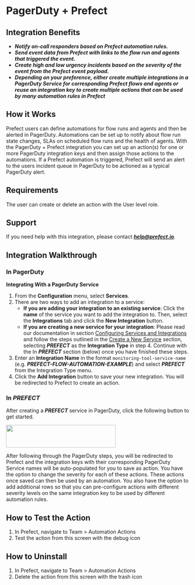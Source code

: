 # PagerDuty + Prefect

## Integration Benefits

* ***Notify on-call responders based on Prefect automation rules.***
* ***Send event data from Prefect with links to the flow run and agents that triggered the event.***
* ***Create high and low urgency incidents based on the severity of the event from the Prefect event payload.***
* ***Depending on your preference, either create multiple integrations in a PagerDuty Service for corresponding Prefect flows 
  and agents or reuse an integration key to create multiple actions that can be used by many automation rules in Prefect***

## How it Works

Prefect users can define automations for flow runs and agents and then be alerted in PagerDuty. Automations can be set up to notify about flow run state changes, SLAs on scheduled flow runs and the health of agents. With the 
PagerDuty + Prefect integration you can set up an action(s) for one or more PagerDuty integration keys and then assign those actions to the automations. If a Prefect automation is triggered, Prefect will send an alert to the users incident queue in PagerDuty
to be actioned as a typical PagerDuty alert. 

## Requirements

The user can create or delete an action with the User level role.

## Support

If you need help with this integration, please contact ***help@prefect.io***. 

## Integration Walkthrough

### In PagerDuty

**Integrating With a PagerDuty Service**
1. From the **Configuration** menu, select **Services**.
2. There are two ways to add an integration to a service:
   * **If you are adding your integration to an existing service**: Click the **name** of the service you want to add the integration to. Then, select the **Integrations** tab and click the **New Integration** button.
   * **If you are creating a new service for your integration**: Please read our documentation in section [Configuring Services and Integrations](https://support.pagerduty.com/docs/services-and-integrations#section-configuring-services-and-integrations) and follow the steps outlined in the [Create a New Service](https://support.pagerduty.com/docs/services-and-integrations#section-create-a-new-service) section, selecting ***PREFECT*** as the **Integration Type** in step 4. Continue with the In  ***PREFECT***  section (below) once you have finished these steps.
3. Enter an **Integration Name** in the format `monitoring-tool-service-name` (e.g.  ***PREFECT-FLOW-AUTOMATION-EXAMPLE***) and select  ***PREFECT***  from the Integration Type menu.
4. Click the **Add Integration** button to save your new integration. You will be redirected to Prefect to create an action.

### In ***PREFECT***

After creating a ***PREFECT*** service in PagerDuty, click the following button to get started.

[<img src="/logos/pagerduty_green.png" height=62 width=300 style="max-height: 80px; max-width: 400px;">](https://app.pagerduty.com/install/integration?app_id=PC2USS4&redirect_url=https://cloud.prefect.io/pagerduty&version=2)  

After following through the PagerDuty steps, you will be redirected to Prefect and the integration keys with their corresponding PagerDuty Service names will be auto-populated
for you to save as action. You have the option to change the severity for each of these actions. These actions once saved can then be used by an automation. You also have the option to add additional rows so that you can 
pre-configure actions with different severity levels on the same integration key to be used by different automation rules. 

## How to Test the Action

1. In Prefect, navigate to Team > Automation Actions
2. Test the action from this screen with the debug icon

## How to Uninstall

1. In Prefect, navigate to Team > Automation Actions
2. Delete the action from this screen with the trash icon